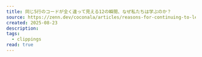 ```yaml
---
title: 同じ5行のコードが全く違って見える12の瞬間、なぜ私たちは学ぶのか？
source: https://zenn.dev/coconala/articles/reasons-for-continuing-to-learn
created: 2025-08-23
description:
tags:
  - clippings
read: true
---
```

